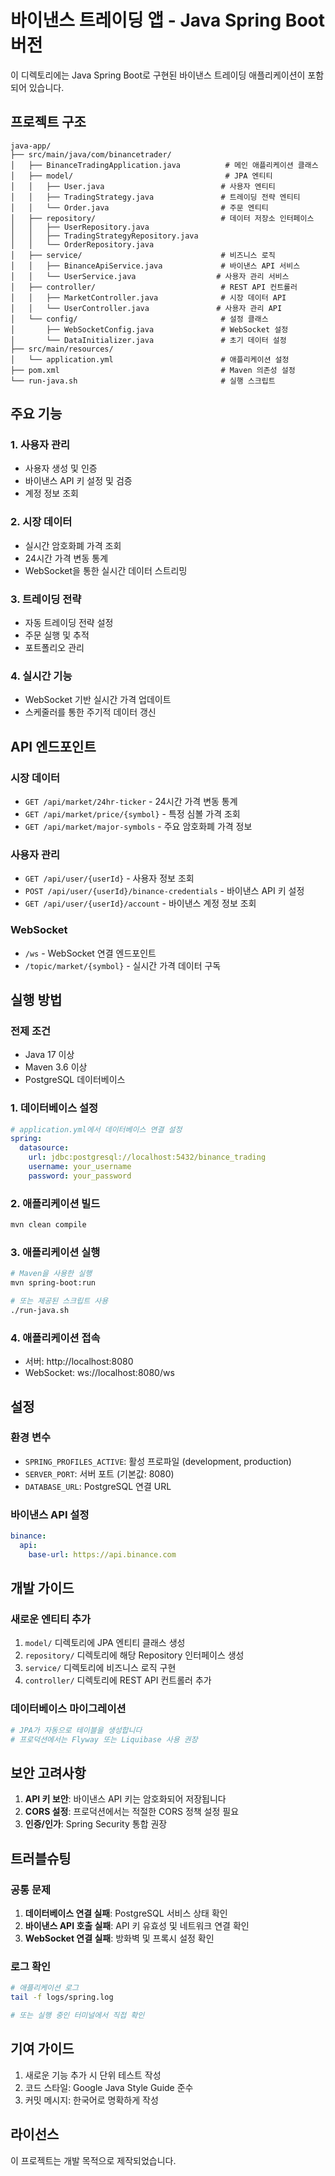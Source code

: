 # 바이낸스 트레이딩 앱 - Java Spring Boot 버전

이 디렉토리에는 Java Spring Boot로 구현된 바이낸스 트레이딩 애플리케이션이 포함되어 있습니다.

## 프로젝트 구조

```
java-app/
├── src/main/java/com/binancetrader/
│   ├── BinanceTradingApplication.java          # 메인 애플리케이션 클래스
│   ├── model/                                  # JPA 엔티티
│   │   ├── User.java                          # 사용자 엔티티
│   │   ├── TradingStrategy.java               # 트레이딩 전략 엔티티
│   │   └── Order.java                         # 주문 엔티티
│   ├── repository/                            # 데이터 저장소 인터페이스
│   │   ├── UserRepository.java
│   │   ├── TradingStrategyRepository.java
│   │   └── OrderRepository.java
│   ├── service/                               # 비즈니스 로직
│   │   ├── BinanceApiService.java             # 바이낸스 API 서비스
│   │   └── UserService.java                  # 사용자 관리 서비스
│   ├── controller/                            # REST API 컨트롤러
│   │   ├── MarketController.java              # 시장 데이터 API
│   │   └── UserController.java               # 사용자 관리 API
│   └── config/                                # 설정 클래스
│       ├── WebSocketConfig.java               # WebSocket 설정
│       └── DataInitializer.java               # 초기 데이터 설정
├── src/main/resources/
│   └── application.yml                        # 애플리케이션 설정
├── pom.xml                                    # Maven 의존성 설정
└── run-java.sh                                # 실행 스크립트
```

## 주요 기능

### 1. 사용자 관리
- 사용자 생성 및 인증
- 바이낸스 API 키 설정 및 검증
- 계정 정보 조회

### 2. 시장 데이터
- 실시간 암호화폐 가격 조회
- 24시간 가격 변동 통계
- WebSocket을 통한 실시간 데이터 스트리밍

### 3. 트레이딩 전략
- 자동 트레이딩 전략 설정
- 주문 실행 및 추적
- 포트폴리오 관리

### 4. 실시간 기능
- WebSocket 기반 실시간 가격 업데이트
- 스케줄러를 통한 주기적 데이터 갱신

## API 엔드포인트

### 시장 데이터
- `GET /api/market/24hr-ticker` - 24시간 가격 변동 통계
- `GET /api/market/price/{symbol}` - 특정 심볼 가격 조회
- `GET /api/market/major-symbols` - 주요 암호화폐 가격 정보

### 사용자 관리
- `GET /api/user/{userId}` - 사용자 정보 조회
- `POST /api/user/{userId}/binance-credentials` - 바이낸스 API 키 설정
- `GET /api/user/{userId}/account` - 바이낸스 계정 정보 조회

### WebSocket
- `/ws` - WebSocket 연결 엔드포인트
- `/topic/market/{symbol}` - 실시간 가격 데이터 구독

## 실행 방법

### 전제 조건
- Java 17 이상
- Maven 3.6 이상
- PostgreSQL 데이터베이스

### 1. 데이터베이스 설정
```yaml
# application.yml에서 데이터베이스 연결 설정
spring:
  datasource:
    url: jdbc:postgresql://localhost:5432/binance_trading
    username: your_username
    password: your_password
```

### 2. 애플리케이션 빌드
```bash
mvn clean compile
```

### 3. 애플리케이션 실행
```bash
# Maven을 사용한 실행
mvn spring-boot:run

# 또는 제공된 스크립트 사용
./run-java.sh
```

### 4. 애플리케이션 접속
- 서버: http://localhost:8080
- WebSocket: ws://localhost:8080/ws

## 설정

### 환경 변수
- `SPRING_PROFILES_ACTIVE`: 활성 프로파일 (development, production)
- `SERVER_PORT`: 서버 포트 (기본값: 8080)
- `DATABASE_URL`: PostgreSQL 연결 URL

### 바이낸스 API 설정
```yaml
binance:
  api:
    base-url: https://api.binance.com
```

## 개발 가이드

### 새로운 엔티티 추가
1. `model/` 디렉토리에 JPA 엔티티 클래스 생성
2. `repository/` 디렉토리에 해당 Repository 인터페이스 생성
3. `service/` 디렉토리에 비즈니스 로직 구현
4. `controller/` 디렉토리에 REST API 컨트롤러 추가

### 데이터베이스 마이그레이션
```bash
# JPA가 자동으로 테이블을 생성합니다
# 프로덕션에서는 Flyway 또는 Liquibase 사용 권장
```

## 보안 고려사항

1. **API 키 보안**: 바이낸스 API 키는 암호화되어 저장됩니다
2. **CORS 설정**: 프로덕션에서는 적절한 CORS 정책 설정 필요
3. **인증/인가**: Spring Security 통합 권장

## 트러블슈팅

### 공통 문제
1. **데이터베이스 연결 실패**: PostgreSQL 서비스 상태 확인
2. **바이낸스 API 호출 실패**: API 키 유효성 및 네트워크 연결 확인
3. **WebSocket 연결 실패**: 방화벽 및 프록시 설정 확인

### 로그 확인
```bash
# 애플리케이션 로그
tail -f logs/spring.log

# 또는 실행 중인 터미널에서 직접 확인
```

## 기여 가이드

1. 새로운 기능 추가 시 단위 테스트 작성
2. 코드 스타일: Google Java Style Guide 준수
3. 커밋 메시지: 한국어로 명확하게 작성

## 라이선스

이 프로젝트는 개발 목적으로 제작되었습니다.